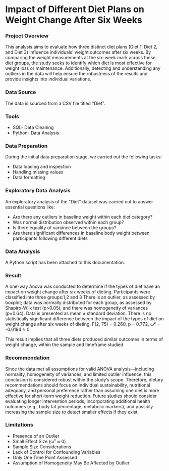 # Impact of Different Diet Plans on Weight Change After Six Weeks


### Project Overview
This analysis aims to evaluate how three distinct diet plans (Diet 1, Diet 2, and Diet 3) influence individuals' weight outcomes after six weeks. By comparing the weight measurements at the six-week mark across these diet groups, the study seeks to identify which diet is most effective for weight loss or maintenance. Additionally, detecting and understanding any outliers in the data will help ensure the robustness of the results and provide insights into individual variations.

### Data Source
The data is sourced from a CSV file titled "Diet".

### Tools
- SQL- Data Cleaning
- Python- Data Analysis

### Data Preparation
During the initial data preparation stage, we carried out the following tasks:
- Data loading and inspection
- Handling missing values
- Data formatting

### Exploratory Data Analysis
An exploratory analysis of the "Diet" dataset was carried out to answer essential questions like:
- Are there any outliers in baseline weight within each diet category?
- Was normal distribution observed within each group?
- Is there equality of variance between the groups?
- Are there significant differences in baseline body weight between participants following different diets

### Data Analysis
A Python script has been attached to this documentation.

### Result
A one-way Anova was conducted to determine if the types of diet have an impact on weight change after six weeks of dieting.
   Participants were classified into three groups:1,2 and 3
   There is an outlier, as assessed by boxplot; data was normally distributed for each group, as assessed by Shapiro-Wilk test (p>0.05); and there was homogeneity of variances (p=0.64).
   Data is presented as mean ± standard deviation.
   There is no statistically significant difference between the impact of the types of diet on weight change after six weeks of dieting,
F(2, 75) = 0.260, p = 0.772, ω² = -0.0194 ≈ 0

This result implies that all three diets produced similar outcomes in terms of weight change, within the sample and timeframe studied.

### Recommendation
Since the data met all assumptions for valid ANOVA analysis—including normality, homogeneity of variances, and limited outlier influence, this conclusion is considered robust within the study’s scope.
Therefore, dietary recommendations should focus on individual sustainability, nutritional adequacy, and personal preference rather than assuming one diet is more effective for short-term weight reduction.
Future studies should consider evaluating longer intervention periods, incorporating additional health outcomes (e.g., body fat percentage, metabolic markers), and possibly increasing the sample size to detect smaller effects if they exist.
 
### Limitations
- Presence of an Outlier
- Small Effect Size (ω² ≈ 0)
- Sample Size Considerations
- Lack of Control for Confounding Variables
- Only One Time Point Assessed
- Assumption of Homogeneity May Be Affected by Outlier

   








